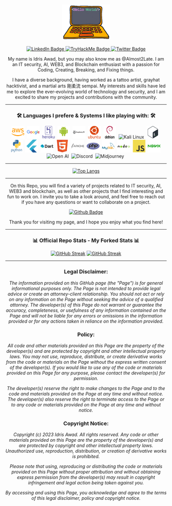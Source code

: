 
<div id="header" align="center">
  <img src="https://github.com/idrisawad/idrisawad/blob/main/HelloWorld.gif" width="150"/>



<div id="badges" align="center">
  <a href="https://github.com/idrisawad">
    <img src="https://komarev.com/ghpvc/?username=idrisawad&style=flat-square&color=blue" alt=""/>
  </a>
</div>

<div id="badges" align="center">
  <a href="https://www.linkedin.com/in/idris-awad">
    <img src="https://img.shields.io/badge/LinkedIn-blue?style=for-the-badge&logo=linkedin&logoColor=white" alt="LinkedIn Badge"/>
  </a>
  <a href="https://tryhackme.com/p/AlmostTooLate">
    <img src="https://img.shields.io/badge/Try_hack_Me-brightgreen?style=for-the-badge&logo=tryhackme&logoColor=white" alt="TryHackMe Badge"/>
  </a>
  <a href="https://twitter.com/Almost2Late">
    <img src="https://img.shields.io/badge/Twitter-blue?style=for-the-badge&logo=twitter&logoColor=white" alt="Twitter Badge"/>
  </a>
</div> 

My name is Idris Awad, but you may also know me as @Almost2Late. 
I am an IT security, AI, WEB3, and Blockchain enthusiast with a passion for Coding, Creating, Breaking, and Fixing things.

I have a diverse background, having worked as a tattoo artist, grayhat hacktivist, and a martial arts 剛柔流 sempai. My interests and skills have led me to explore the ever-evolving world of technology and security, and I am excited to share my projects and contributions with the community.

---

### :hammer_and_wrench: Languages I prefere & Systems I like playing with: :hammer_and_wrench: ### 

<div>
  <img src="https://raw.githubusercontent.com/devicons/devicon/1119b9f84c0290e0f0b38982099a2bd027a48bf1/icons/amazonwebservices/amazonwebservices-plain-wordmark.svg" title="AWS" alt="AWS" width="40" height="40"/>&nbsp;
  <img src="https://github.com/devicons/devicon/blob/master/icons/google/google-original-wordmark.svg" title="Google" alt="Google" width="40" height="40"/>&nbsp;
  <img src="https://github.com/devicons/devicon/blob/master/icons/heroku/heroku-original-wordmark.svg" title="Heroku" alt="Heroku" width="40" height="40"/>&nbsp;
  <img src="https://github.com/devicons/devicon/blob/master/icons/android/android-original-wordmark.svg" title="Android" alt="Android" width="40" height="40"/>&nbsp;
  <img src="https://github.com/devicons/devicon/blob/master/icons/raspberrypi/raspberrypi-line-wordmark.svg" title="RaspberryPi" alt="RaspberryPi" width="40" height="40"/>&nbsp;
  <img src="https://github.com/devicons/devicon/blob/master/icons/ubuntu/ubuntu-plain-wordmark.svg" title="Ubuntu" alt="Ubuntu" width="40" height="40"/>&nbsp;
  <img src="https://github.com/devicons/devicon/blob/master/icons/debian/debian-original-wordmark.svg" title="Debian" alt="Debian" width="40" height="40"/>&nbsp;
  <img src="https://seeklogo.com/images/K/kali-linux-logo-AED181186E-seeklogo.com.png" title="Kali Linux" alt="Kali Linux" width="40" height="40"/>&nbsp;
  <img src="https://raw.githubusercontent.com/devicons/devicon/1119b9f84c0290e0f0b38982099a2bd027a48bf1/icons/bash/bash-original.svg" title="Bash" alt="bash" width="40" height="40"/>&nbsp;
  <img src="https://github.com/devicons/devicon/blob/master/icons/python/python-original-wordmark.svg" title="Python" alt="Python" width="40" height="40"/>&nbsp;
  <img src="https://github.com/devicons/devicon/blob/master/icons/flutter/flutter-original.svg" title="Flutter" alt="Flutter" width="40" height="40"/>&nbsp;
  <img src="https://github.com/devicons/devicon/blob/master/icons/dart/dart-original-wordmark.svg" title="Dart" alt="Dart" width="40" height="40"/>&nbsp;
  <img src="https://github.com/devicons/devicon/blob/master/icons/html5/html5-original.svg" title="HTML5" alt="HTML" width="40" height="40"/>&nbsp;
  <img src="https://github.com/devicons/devicon/blob/master/icons/apache/apache-line-wordmark.svg" title="Apache" alt="Apache" width="40" height="40"/>&nbsp;
  <img src="https://github.com/devicons/devicon/blob/master/icons/php/php-original.svg" title="PHP" alt="PHP" width="40" height="40"/>&nbsp;
  <img src="https://github.com/devicons/devicon/blob/master/icons/mysql/mysql-original-wordmark.svg" title="MySQL"  alt="MySQL" width="40" height="40"/>&nbsp;
  <img src="https://github.com/devicons/devicon/blob/master/icons/nodejs/nodejs-original-wordmark.svg" title="NodeJS" alt="NodeJS" width="40" height="40"/>&nbsp;
  <img src="https://github.com/devicons/devicon/blob/master/icons/javascript/javascript-original.svg" title="JavaScript" alt="JavaScript" width="40" height="40"/>&nbsp;
  <img src="https://github.com/devicons/devicon/blob/master/icons/nginx/nginx-original.svg" title="NGINX" alt="NGINX" width="40" height="40"/>&nbsp;
  <img src="https://seeklogo.com/images/O/openai-logo-F97AAA4254-seeklogo.com.png" title="Open AI" alt="Open AI" width="40" height="40"/>&nbsp;
  <img src="https://seeklogo.com/images/D/discord-logo-B02E5FBA04-seeklogo.com.png" title="Discord" alt="Discord" width="40" height="40"/>&nbsp;
  <img src="https://upload.wikimedia.org/wikipedia/commons/thumb/e/e6/Midjourney_Emblem.png/640px-Midjourney_Emblem.png" title="Midjourney" alt="Midjourney" width="40" height="40"/>&nbsp;
</div> 

---

[![Top Langs](https://github-readme-stats.vercel.app/api/top-langs/?username=idrisawad&layout=compact&theme=vision-friendly-dark)](https://github.com/anuraghazra/github-readme-stats)

---

On this Repo, you will find a variety of projects related to IT security, AI, WEB3 and blockchain, as well as other projects that I find interesting and fun to work on. I invite you to take a look around, and feel free to reach out if you have any questions or want to collaborate on a project.

<div id="badges" align="center">
   <a href="https://github.com/almost2late/">
    <img src="https://img.shields.io/badge/My_Forks-black?style=for-the-badge&logo=github&logoColor=white" alt="Github Badge"/>
  </a>
</div>

Thank you for visiting my page, and I hope you enjoy what you find here!

---

### 📊 Official Repo Stats - My Forked Stats 📊 ###

[![GitHub Streak](http://github-readme-streak-stats.herokuapp.com?user=idrisawad&theme=dark&hide_border=true&border_radius=4.6)](https://git.io/streak-stats)  [![GitHub Streak](http://github-readme-streak-stats.herokuapp.com?user=almost2late&theme=dark&hide_border=true&border_radius=4.6)](https://git.io/streak-stats)

---

### Legal Disclaimer: ###

*The information provided on this GitHub page (the "Page") is for general informational purposes only. The Page is not intended to provide legal advice or create an attorney-client relationship. You should not act or rely on any information on the Page without seeking the advice of a qualified attorney. The developer(s) of this Page do not warrant or guarantee the accuracy, completeness, or usefulness of any information contained on the Page and will not be liable for any errors or omissions in the information provided or for any actions taken in reliance on the information provided.*

### Policy: ###

*All code and other materials provided on this Page are the property of the developer(s) and are protected by copyright and other intellectual property laws. You may not use, reproduce, distribute, or create derivative works from the code or materials on the Page without the express written consent of the developer(s). If you would like to use any of the code or materials provided on this Page for any purpose, please contact the developer(s) for permission.*

*The developer(s) reserve the right to make changes to the Page and to the code and materials provided on the Page at any time and without notice. The developer(s) also reserve the right to terminate access to the Page or to any code or materials provided on the Page at any time and without notice.*

### Copyright Notice: ###

*Copyright (c) 2023 Idris Awad. All rights reserved. Any code or other materials provided on this Page are the property of the developer(s) and are protected by copyright and other intellectual property laws. Unauthorized use, reproduction, distribution, or creation of derivative works is prohibited.*

*Please note that using, reproducing or distributing the code or materials provided on this Page without proper attribution and without obtaining express permission from the developer(s) may result in copyright infringement and legal action being taken against you.*

*By accessing and using this Page, you acknowledge and agree to the terms of this legal disclaimer, policy and copyright notice.*

